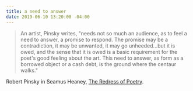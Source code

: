 ```yaml
---
title: a need to answer
date: 2019-06-10 13:20:00 -04:00
---
```


>An artist, Pinsky writes, "needs not so much an audience, as to feel a need to answer, a promise to respond. The promise may be a contradiction, it may be unwanted, it may go unheeded...but it is owed, and the sense that it is owed is a basic requirement for the poet's good feeling about the art. This need to answer, as form as a borrowed object or a cash debt, is the ground where the centaur walks."

Robert Pinsky in Seamus Heaney, [The Redress of Poetry](https://www.indiebound.org/book/9780374524883).